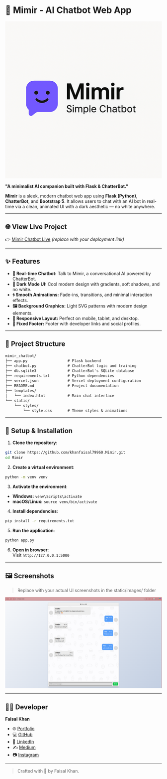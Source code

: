 
# 🤖 Mimir - AI Chatbot Web App

![Banner](./assets/cover_image.png)

**"A minimalist AI companion built with Flask & ChatterBot."**

**Mimir** is a sleek, modern chatbot web app using **Flask (Python)**, **ChatterBot**, and **Bootstrap 5**. It allows users to chat with an AI bot in real-time via a clean, animated UI with a dark aesthetic — no white anywhere.

---

## 🌐 View Live Project

👉 [Mimir Chatbot Live](https://mimir-r2z1.onrender.com/) *(replace with your deployment link)*

---

## ✨ Features

- **💬 Real-time Chatbot:** Talk to Mimir, a conversational AI powered by ChatterBot.
- **🎨 Dark Mode UI:** Cool modern design with gradients, soft shadows, and no white.
- **🌀 Smooth Animations:** Fade-ins, transitions, and minimal interaction effects.
- **🖼️ Background Graphics:** Light SVG patterns with modern design elements.
- **📱 Responsive Layout:** Perfect on mobile, tablet, and desktop.
- **📌 Fixed Footer:** Footer with developer links and social profiles.

---

## 📁 Project Structure

```
mimir_chatbot/
├── app.py                  # Flask backend
├── chatbot.py              # ChatterBot logic and training
├── db.sqlite3              # ChatterBot's SQLite database
├── requirements.txt        # Python dependencies
├── vercel.json             # Vercel deployment configuration
├── README.md               # Project documentation
├── templates/
│   └── index.html          # Main chat interface
└── static/
    └── styles/
        └── style.css       # Theme styles & animations
```

---

## 🧪 Setup & Installation

1. **Clone the repository**:

```bash
git clone https://github.com/khanfaisal79960.Mimir.git
cd Mimir
```

2. **Create a virtual environment**:

```bash
python -m venv venv
```

3. **Activate the environment**:

- **Windows:** `venv\Scripts\activate`
- **macOS/Linux:** `source venv/bin/activate`

4. **Install dependencies**:

```bash
pip install -r requirements.txt
```

5. **Run the application**:

```bash
python app.py
```

6. **Open in browser**:  
Visit `http://127.0.0.1:5000`

---

## 🖼️ Screenshots

> Replace with your actual UI screenshots in the static/images/ folder

![Chat UI](assets/screenshot.png)

---

## 👨‍💻 Developer

**Faisal Khan**

- 🌐 [Portfolio](https://khanfaisal.netlify.app)
- 💻 [GitHub](https://github.com/khanfaisal79960)
- 🔗 [LinkedIn](https://www.linkedin.com/in/khanfaisal79960)
- ✍️ [Medium](https://medium.com/@khanfaisal79960)
- 📷 [Instagram](https://instagram.com/mr._perfect_1004)

---

> Crafted with 💙 by Faisal Khan.
